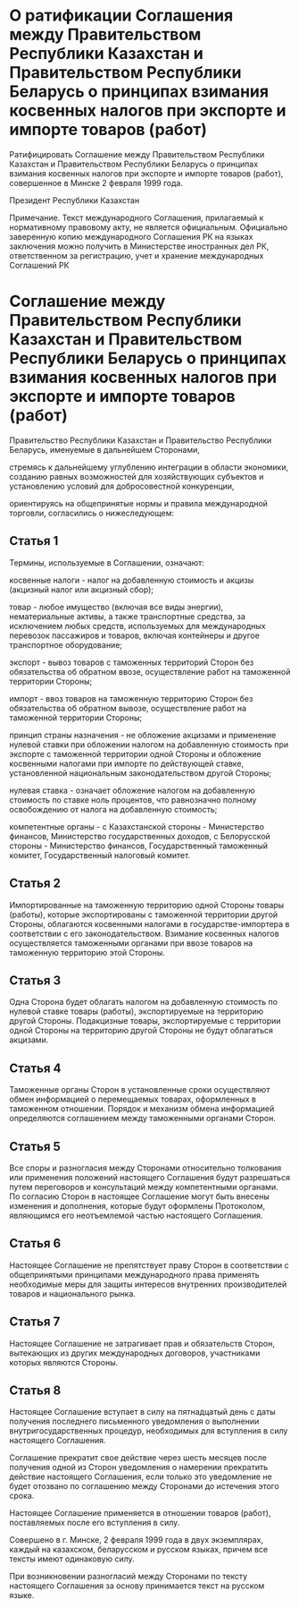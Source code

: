 # О ратификации Соглашения между Правительством Республики Казахстан и Правительством Республики Беларусь о принципах взимания косвенных налогов при экспорте и импорте товаров (работ)

Ратифицировать Соглашение между Правительством Республики Казахстан и Правительством Республики Беларусь о принципах взимания косвенных налогов при экспорте и импорте товаров (работ), совершенное в Минске 2 февраля 1999 года.

Президент Республики Казахстан

Примечание. Текст международного Соглашения, прилагаемый к нормативному правовому акту, не является официальным. Официально заверенную копию международного Соглашения РК на языках заключения можно получить в Министерстве иностранных дел РК, ответственном за регистрацию, учет и хранение международных Соглашений РК

# Соглашение между Правительством Республики Казахстан и Правительством Республики Беларусь о принципах взимания косвенных налогов при экспорте и  импорте товаров (работ)

Правительство Республики Казахстан и Правительство Республики Беларусь, именуемые в дальнейшем Сторонами,

стремясь к дальнейшему углублению интеграции в области экономики, созданию равных возможностей для хозяйствующих субъектов и установлению условий для добросовестной конкуренции,

ориентируясь на общепринятые нормы и правила международной торговли, согласились о нижеследующем:

## Статья 1

Термины, используемые в Соглашении, означают:

косвенные налоги - налог на добавленную стоимость и акцизы (акцизный налог или акцизный сбор);

товар - любое имущество (включая все виды энергии), нематериальные активы, а также транспортные средства, за исключением любых средств, используемых для международных перевозок пассажиров и товаров, включая контейнеры и другое транспортное оборудование;

экспорт - вывоз товаров с таможенных территорий Сторон без обязательства об обратном ввозе, осуществление работ на таможенной территории Стороны;

импорт - ввоз товаров на таможенную территорию Сторон без обязательства об обратном вывозе, осуществление работ на таможенной территории Стороны;

принцип страны назначения - не обложение акцизами и применение нулевой ставки при обложении налогом на добавленную стоимость при экспорте с таможенной территории одной Стороны и обложение косвенными налогами при импорте по действующей ставке, установленной национальным законодательством другой Стороны;

нулевая ставка - означает обложение налогом на добавленную стоимость по ставке ноль процентов, что равнозначно полному освобождению от налога на добавленную стоимость;

компетентные органы - с Казахстанской стороны - Министерство финансов, Министерство государственных доходов, с Белорусской стороны - Министерство финансов, Государственный таможенный комитет, Государственный налоговый комитет.

## Статья 2

Импортированные на таможенную территорию одной Стороны товары (работы), которые экспортированы с таможенной территории другой Стороны, облагаются косвенными налогами в государстве-импортера в соответствии с его законодательством. Взимание косвенных налогов осуществляется таможенными органами при ввозе товаров на таможенную территорию этой Стороны.

## Статья 3

Одна Сторона будет облагать налогом на добавленную стоимость по нулевой ставке товары (работы), экспортируемые на территорию другой Стороны. Подакцизные товары, экспортируемые с территории одной Стороны на территорию другой Стороны не будут облагаться акцизами.

## Статья 4

Таможенные органы Сторон в установленные сроки осуществляют обмен информацией о перемещаемых товарах, оформленных в таможенном отношении. Порядок и механизм обмена информацией определяются соглашением между таможенными органами Сторон.

## Статья 5

Все споры и разногласия между Сторонами относительно толкования или применения положений настоящего Соглашения будут разрешаться путем переговоров и консультаций между компетентными органами. По согласию Сторон в настоящее Соглашение могут быть внесены изменения и дополнения, которые будут оформлены Протоколом, являющимся его неотъемлемой частью настоящего Соглашения.

## Статья 6

Настоящее Соглашение не препятствует праву Сторон в соответствии с общепринятыми принципами международного права применять необходимые меры для защиты интересов внутренних производителей товаров и национального рынка.

## Статья 7

Настоящее Соглашение не затрагивает прав и обязательств Сторон, вытекающих из других международных договоров, участниками которых являются Стороны.

## Статья 8

Настоящее Соглашение вступает в силу на пятнадцатый день с даты получения последнего письменного уведомления о выполнении внутригосударственных процедур, необходимых для вступления в силу настоящего Соглашения.

Соглашение прекратит свое действие через шесть месяцев после получения одной из Сторон уведомления о намерении прекратить действие настоящего Соглашения, если только это уведомление не будет отозвано по соглашению между Сторонами до истечения этого срока.

Настоящее Соглашение применяется в отношении товаров (работ), поставляемых после его вступления в силу.

Совершено в г. Минске, 2 февраля 1999 года в двух экземплярах, каждый на казахском, беларусском и русском языках, причем все тексты имеют одинаковую силу.

При возникновении разногласий между Сторонами по тексту настоящего Соглашения за основу принимается текст на русском языке.

